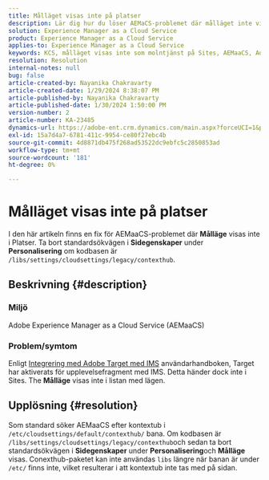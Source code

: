 ```yaml
---
title: Målläget visas inte på platser
description: Lär dig hur du löser AEMaCS-problemet där målläget inte visas på webbplatser.
solution: Experience Manager as a Cloud Service
product: Experience Manager as a Cloud Service
applies-to: Experience Manager as a Cloud Service
keywords: KCS, målläget visas inte som molntjänst på Sites, AEMaaCS, Adobe Experience Manager
resolution: Resolution
internal-notes: null
bug: false
article-created-by: Nayanika Chakravarty
article-created-date: 1/29/2024 8:38:07 PM
article-published-by: Nayanika Chakravarty
article-published-date: 1/30/2024 1:50:00 PM
version-number: 2
article-number: KA-23485
dynamics-url: https://adobe-ent.crm.dynamics.com/main.aspx?forceUCI=1&pagetype=entityrecord&etn=knowledgearticle&id=1b33174b-e6be-ee11-9079-6045bd006149
exl-id: 15a7d4a7-6781-411c-9954-ce80f27ebc4b
source-git-commit: 4d8871db475f268ad53522dc9ebfc5c2850853ad
workflow-type: tm+mt
source-wordcount: '181'
ht-degree: 0%

---
```


# Målläget visas inte på platser


I den här artikeln finns en fix för AEMaaCS-problemet där <b>Målläge</b> visas inte i Platser. Ta bort standardsökvägen i <b>Sidegenskaper</b> under <b>Personalisering</b> om kodbasen är `/libs/settings/cloudsettings/legacy/contexthub`.

## Beskrivning {#description}


### Miljö

Adobe Experience Manager as a Cloud Service (AEMaaCS)

### Problem/symtom

Enligt [Integrering med Adobe Target med IMS](https://experienceleague.adobe.com/docs/experience-manager-65/content/sites/administering/integration/integration-target-ims.html) användarhandboken, Target har aktiverats för upplevelsefragment med IMS. Detta händer dock inte i Sites. The <b>Målläge</b> visas inte i listan med lägen.


## Upplösning {#resolution}


Som standard söker AEMaaCS efter kontextub i `/etc/cloudsettings/default/contexthub/` bana. Om kodbasen är `/libs/settings/cloudsettings/legacy/contexthub`och sedan ta bort standardsökvägen i <b>Sidegenskaper</b> under <b>Personalisering</b>och <b>Målläge</b> visas. Conexthub-paketet kan inte användas `libs` längre när banan är under `/etc/` finns inte, vilket resulterar i att kontextub inte tas med på sidan.
